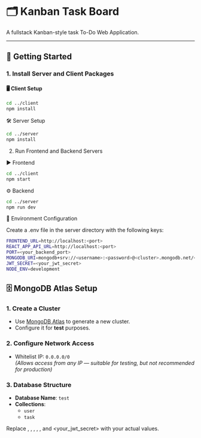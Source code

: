 # 🗂️ Kanban Task Board 

A fullstack Kanban-style task To-Do Web Application.

---

## 🚀 Getting Started

### 1. Install Server and Client Packages

#### 🖥️ Client Setup

```bash
cd ../client
npm install
```
🛠️ Server Setup
```bash
cd ../server
npm install
```
2. Run Frontend and Backend Servers

▶️ Frontend
```bash
cd ../client
npm start
```
⚙️ Backend
```bash
cd ../server
npm run dev
```
🔐 Environment Configuration

Create a .env file in the server directory with the following keys:
```bash
FRONTEND_URL=http://localhost:<port>
REACT_APP_API_URL=http://localhost:<port>
PORT=<your_backend_port>
MONGODB_URI=mongodb+srv://<username>:<password>@<cluster>.mongodb.net/<database>?retryWrites=true&w=majority
JWT_SECRET=<your_jwt_secret>
NODE_ENV=development
```

## 🗄️ MongoDB Atlas Setup

### 1. Create a Cluster
- Use [MongoDB Atlas](https://www.mongodb.com/cloud/atlas) to generate a new cluster.
- Configure it for **test** purposes.

### 2. Configure Network Access
- Whitelist IP: `0.0.0.0/0`  
  *(Allows access from any IP — suitable for testing, but not recommended for production)*

### 3. Database Structure
- **Database Name**: `test`
- **Collections**:
  - `user`
  - `task`

Replace <port>, <username>, <password>, <cluster>, <database>, and <your_jwt_secret> with your actual values.
